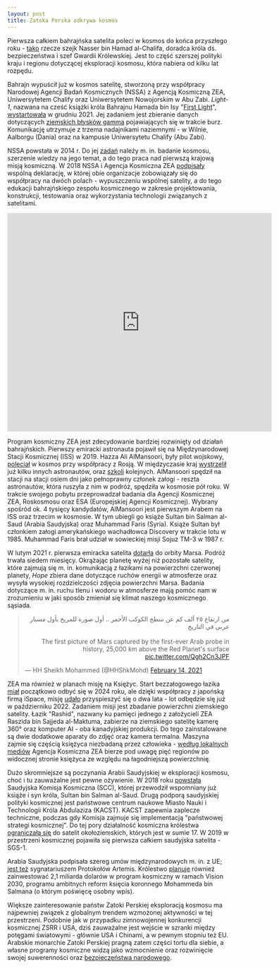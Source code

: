 ```yaml
---
layout: post
title: Zatoka Perska odkrywa kosmos
---
```


Pierwsza całkiem bahrajńska satelita poleci w kosmos do końca przyszłego roku - [tako](https://www.zawya.com/en/world/middle-east/first-made-in-bahrain-satellite-to-be-launched-bxbbiuus) rzecze szejk Nasser bin Hamad al-Chalifa, doradca króla ds. bezpieczeństwa i szef Gwardii Królewskiej. Jest to część szerszej polityki kraju i regionu dotyczącej eksploracji kosmosu, która nabiera od kilku lat rozpędu. 

Bahrajn wypuścił już w kosmos satelitę, stworzoną przy współpracy Narodowej Agencji Badań Kosmicznych (NSSA) z Agencją Kosmiczną ZEA, Uniwersytetem Chalify oraz Uniwersytetem Nowojorskim w Abu Zabi. *Light-1*, nazwana na cześć książki króla Bahrajnu Hamada bin Isy "[First Light](https://www.newsofbahrain.com/bahrain/78461.html)", [wystartowała](https://www.bahrainthisweek.com/light-1-successfully-launched-into-orbit) w grudniu 2021. Jej zadaniem jest zbieranie danych dotyczących [ziemskich błysków gamma](https://pl.wikipedia.org/wiki/Ziemski_b%C5%82ysk_gamma) pojawiających się w trakcie burz. Komunikację utrzymuje z trzema nadajnikami naziemnymi - w Wilnie, Aalborgu (Dania) oraz na kampusie Uniwersytetu Chalify (Abu Zabi). 

NSSA powstała w 2014 r. Do jej [zadań](https://www.nssa.gov.bh/projects/) należy m. in. badanie kosmosu, szerzenie wiedzy na jego temat, a do tego praca nad pierwszą krajową misją kosmiczną. W 2018 NSSA i Agencja Kosmiczna ZEA [podpisały](https://www.timesaerospace.aero/news/space/uae-space-agency-and-bahrains-national-space-science-agency-sign-declaration-of) wspólną deklarację, w której obie organizacje zobowiązały się do współpracy na dwóch polach - wypuszczeniu wspólnej satelity, a do tego edukacji bahrajńskiego zespołu kosmicznego w zakresie projektowania, konstrukcji, testowania oraz wykorzystania technologii związanych z satelitami.

<iframe width="600" height="495" src="https://www.youtube.com/embed/0mUEpOZNWwk" title="Emirates Mars Mission (Hope Probe)" frameborder="0" allow="accelerometer; autoplay; clipboard-write; encrypted-media; gyroscope; picture-in-picture" allowfullscreen></iframe>

Program kosmiczny ZEA jest zdecydowanie bardziej rozwinięty od działań bahrajńskich. Pierwszy emiracki astronauta pojawił się na Międzynarodowej Stacji Kosmicznej (ISS) w 2019.  Hazza Ali AlMansoori, były pilot wojskowy, [poleciał](https://www.space.com/first-uae-astronaut-emirati-hazzaa-ali-almansoori--photos.html) w kosmos przy współpracy z Rosją. W międzyczasie kraj [wystrzelił](https://www.space.com/first-uae-astronaut-emirati-hazzaa-ali-almansoori--photos.html) już kilku innych astronautów, oraz [szkoli](https://www.thenationalnews.com/uae/2022/07/26/who-is-emirati-astronaut-sultan-al-neyadi-2/) kolejnych. AlMansoori spędził na stacji na stacji osiem dni jako pełnoprawny członek załogi - reszta astronautów, która ruszyła z nim w podróż, spędziła w kosmosie pół roku. W trakcie swojego pobytu przeprowadzał badania dla Agencji Kosmicznej ZEA, Roskosmosu oraz ESA (Europejskiej Agencji Kosmicznej). Wybrany spośród ok. 4 tysięcy kandydatów, AlMansoori jest pierwszym Arabem na ISS oraz trzecim w kosmosie. W tym ubiegli go książe Sultan bin Salman al-Saud (Arabia Saudyjska) oraz Muhammad Faris (Syria). Książe Sultan był członkiem załogi amerykańskiego  wachadłowca Discovery w trakcie lotu w 1985. Muhammad Faris brał udział w sowieckiej misji Sojuz TM-3 w 1987 r. 

W lutym 2021 r. pierwsza emiracka satelita [dotarła](https://www.bbc.com/news/science-environment-55998848) do orbity Marsa. Podróż trwała siedem miesięcy. Okrążając planetę wyżej niż pozostałe satelity, które zajmują się m. in. komunikacją z łazikami na powierzchni czerwonej planety, *Hope* zbiera dane dotyczące ruchów energii w atmosferze oraz wysyła wysokiej rozdzielczości zdjęcia powierzchni Marsa. Badania dotyczące m. in. ruchu tlenu i wodoru w atmosferze mają pomóc nam w zrozumieniu w jaki sposób zmieniał się klimat naszego kosmicznego sąsiada. 

<blockquote class="twitter-tweet"><p lang="und" dir="rtl">من ارتفاع ٢٥ ألف كم عن سطح الكوكب الأحمر .. أول صورة للمريخ بأول مسبار عربي في التاريخ <br><br>The first picture of Mars captured by the first-ever Arab probe in history, 25,000 km above the Red Planet's surface <a href="https://t.co/Qgh2Cn3JPF">pic.twitter.com/Qgh2Cn3JPF</a></p>&mdash; HH Sheikh Mohammed (@HHShkMohd) <a href="https://twitter.com/HHShkMohd/status/1360882054049771520?ref_src=twsrc%5Etfw">February 14, 2021</a></blockquote> <script async src="https://platform.twitter.com/widgets.js" charset="utf-8"></script> 

ZEA ma również w planach misję na Księżyc. Start bezzałogowego łazika [miał](https://www.latimes.com/science/story/2020-09-29/united-arab-emirates-launch-spacecraft-moon) początkowo odbyć się w 2024 roku, ale dzięki współpracy z japońską firmą iSpace, misję [udało](https://www.thenationalnews.com/uae/2022/01/25/uaes-moon-mission-on-track-for-october-launch/) przyspieszyć się o dwa lata - lot odbędzie się już w październiku 2022. Zadaniem misji jest zbadanie powierzchni ziemskiego satelity. Łazik "Rashid", nazwany ku pamięci jednego z założycieli ZEA Raszida bin Sajjeda al-Maktuma, zabierze na ziemskiego satelitę kamerę 360° oraz komputer AI - oba kanadyjskiej produkcji. Do tego zainstalowane są dwie dodatkowe aparaty do zdjęć oraz kamera termalna. Maszyna zajmie się częścią księżyca niezbadaną przez człowieka - [według lokalnych mediów](https://www.thenationalnews.com/uae/science/uae-shortlists-five-landing-sites-for-moon-mission-1.1090470) Agencja Kosmiczna ZEA bierze pod uwagę pięć regionów po widocznej stronie księżyca ze względu na łagodniejszą powierzchnię. 

Dużo skromniejsze są poczynania Arabii Saudyjskiej w eksploracji kosmosu, choć i tu zauważalne jest pewne ożywienie. W 2018 roku [powstała](https://english.alarabiya.net/News/gulf/2022/06/18/-Saudi-Arabia-is-going-back-to-space-says-prince-on-anniversary-of-historic-flight) Saudyjska Komisja Kosmiczna (SCC), której przewodził wspomniany już książe i syn króla, Sultan bin Salman al-Saud. Drugą podporą saudyjskiej polityki kosmicznej jest państwowe centrum naukowe Miasto Nauki i Technologii Króla Abdulaziza (KACST). KACST zapewnia zaplecze techniczne, podczas gdy Komisja zajmuje się implementacją "państwowej strategi kosmicznej". Do tej pory działalność kosmiczna królestwa [ograniczała się](https://www.egic.info/beyond-borders-saudi-arabia-space) do satelit okołoziemskich, których jest w sumie 17. W 2019 w przestrzeni kosmicznej pojawiła się pierwsza całkiem saudyjska satelita - SGS-1. 

Arabia Saudyjska podpisała szereg umów międzynarodowych m. in. z UE; [jest też](https://spacenews.com/saudi-arabia-signs-artemis-accords/) sygnatariuszem Protokołów Artemis. Królestwo [planuje](https://www.arabnews.com/node/2009881/saudi-arabia) również zainwestować 2,1 miliarda dolarów w program kosmiczny w ramach Vision 2030, programu ambitnych reform księcia koronnego Mohammeda bin Salmana (o którym poświęcę osobny wpis). 

Większe zainteresowanie państw Zatoki Perskiej eksploracją kosmosu ma najpewniej związek z globalnym trendem wzmożonej aktywności w tej przestrzeni. Podobnie jak w przypadku zimnowojennej konkurencji kosmicznej ZSRR i USA, dziś zauważalne jest wejście w szranki między potęgami światowymi - głównie USA i Chinami, a w pewnym stopniu też EU. Arabskie monarchie Zatoki Perskiej pragną zatem części tortu dla siebie, a własne programy kosmiczne widzą jako wzmocnienie oraz rozwinięcie swojej suwerenności oraz [bezpieczeństwa narodowego](https://saudispace.gov.sa/en/about-us/). 
